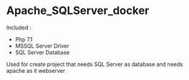 # Apache_SQLServer_docker

Included :
- Php 7.1
- MSSQL Server Driver
- SQL Server Database

Used for create project that needs SQL  Server as database and needs apache as it webserver
